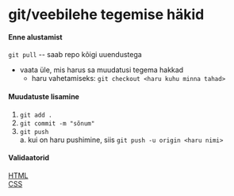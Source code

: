 # git/veebilehe tegemise häkid

#### Enne alustamist
`git pull`   -- saab repo kõigi uuendustega  
- vaata üle, mis harus sa muudatusi tegema hakkad
  - haru vahetamiseks: `git checkout <haru kuhu minna tahad>`
 
#### Muudatuste lisamine 
1. `git add .`
2. `git commit -m "sõnum"`
3. `git push`  
   a. kui on haru pushimine, siis `git push -u origin <haru nimi>`

#### Validaatorid
[HTML](https://validator.w3.org/)  
[CSS](https://jigsaw.w3.org/css-validator/)

